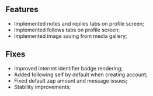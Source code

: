 ## Features
- Implemented notes and replies tabs on profile screen;
- Implemented follows tabs on profile screen;
- Implemented image saving from media gallery;

## Fixes
- Improved internet identifier badge rendering;
- Added following self by default when creating account;
- Fixed default zap amount and message issues;
- Stability improvements;